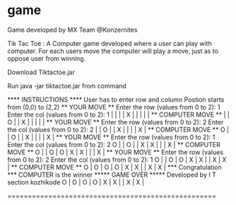 # game
Game developed by MX Team @Konzernites

Tik Tac Toe : 
A Computer game developed where a user can play with computer. For each users move the computer will play a move, just as to oppose user from winning.

Download Tiktactoe.jar

Run java -jar tiktactoe.jar from command



 **** INSTRUCTIONS ****
 User has to enter row and column
 Postion starts from (0,0) to (2,2)
** YOUR MOVE **
 Enter the row (values from 0 to 2):
1
 Enter the col (values from 0 to 2):
1
  |   |   |
  | X |   |
  |   |   |
** COMPUTER MOVE **
  |   | O |
  | X |   |
  |   |   |
** YOUR MOVE **
 Enter the row (values from 0 to 2):
2
 Enter the col (values from 0 to 2):
2
  |   | O |
  | X |   |
  |   | X |
** COMPUTER MOVE **
O |   | O |
  | X |   |
  |   | X |
** YOUR MOVE **
 Enter the row (values from 0 to 2):
1
 Enter the col (values from 0 to 2):
2
O |   | O |
  | X | X |
  |   | X |
** COMPUTER MOVE **
O |   | O |
O | X | X |
  |   | X |
** YOUR MOVE **
 Enter the row (values from 0 to 2):
2
 Enter the col (values from 0 to 2):
1
O |   | O |
O | X | X |
  | X | X |
** COMPUTER MOVE **
O | O | O |
O | X | X |
  | X | X |
*** Congratulation ***
COMPUTER is the winner
 ***** GAME OVER *****
 Developed by  I T section kozhikode
O | O | O |
O | X | X |
  | X | X |

===================================================
